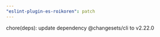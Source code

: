 ```yaml
---
"eslint-plugin-es-roikoren": patch
---
```


chore(deps): update dependency @changesets/cli to v2.22.0
